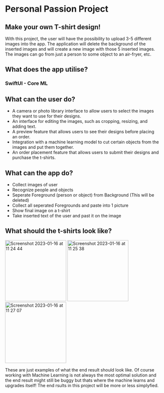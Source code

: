 # Personal Passion Project
## Make your own T-shirt design!
With this project, the user will have the possibility to upload 3-5 different images into the app. The application will delete the background of the inserted images and will create a new image with those 5 inserted images. The images can go from just a person to some object to an air-fryer, etc.

## What does the app utilise?
### SwiftUI - Core ML

## What can the user do?
- A camera or photo library interface to allow users to select the images they want to use for their designs.
- An interface for editing the images, such as cropping, resizing, and adding text.
- A preview feature that allows users to see their designs before placing an order.
- Integration with a machine learning model to cut certain objects from the images and put them together.
- An order placement feature that allows users to submit their designs and purchase the t-shirts.

## What can the app do?
- Collect images of user
- Recognize people and objects
- Seperate Foreground (person or object) from Background (This will be deleted)
- Collect all seperated Foregrounds and paste into 1 picture
- Show final image on a t-shirt
- Take inserted text of the user and past it on the image

## What should the t-shirts look like?
<img width="200" alt="Screenshot 2023-01-16 at 11 24 44" src="https://user-images.githubusercontent.com/71765757/212655912-977f2c8b-08e6-45e4-946f-2351f3151568.png"> <img width="200" alt="Screenshot 2023-01-16 at 11 25 38" src="https://user-images.githubusercontent.com/71765757/212656112-c2f00352-3f49-44e0-a853-c06f63391ffc.png"> <img width="200" alt="Screenshot 2023-01-16 at 11 27 07" src="https://user-images.githubusercontent.com/71765757/212656429-a2ed518b-8061-4dcf-9aae-acab4b428652.png">

These are just examples of what the end result should look like. Of course working with Machine Learning is not always the most optimal solution and the end result might still be buggy but thats where the machine learns and upgrades itself! The end rsults in this project will be more or less simplyfied.
